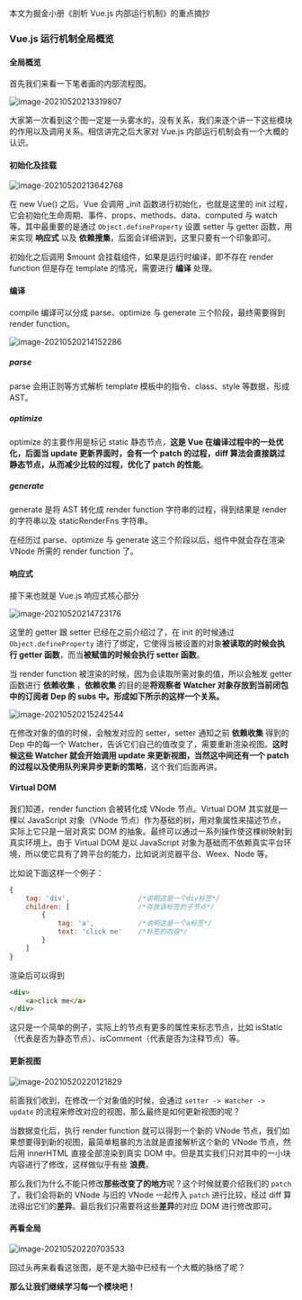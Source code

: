 本文为掘金小册《剖析 Vue.js 内部运行机制》的重点摘抄

### Vue.js 运行机制全局概览

#### 全局概览

首先我们来看一下笔者画的内部流程图。

![image-20210520213319807](https://raw.githubusercontent.com/silence/blog/assets/assets/20210520213319.png)

大家第一次看到这个图一定是一头雾水的，没有关系，我们来逐个讲一下这些模块的作用以及调用关系。相信讲完之后大家对 Vue.js 内部运行机制会有一个大概的认识。

#### 初始化及挂载

![image-20210520213642768](https://raw.githubusercontent.com/silence/blog/assets/assets/20210520213642.png)

在 new Vue() 之后。Vue 会调用 _init 函数进行初始化，也就是这里的 init 过程，它会初始化生命周期、事件、props、methods、data、computed 与 watch 等。其中最重要的是通过 `Object.defineProperty` 设置 setter 与 getter 函数，用来实现 **响应式** 以及 **依赖搜集**，后面会详细讲到，这里只要有一个印象即可。

初始化之后调用 $mount 会挂载组件，如果是运行时编译，即不存在 render function 但是存在 template 的情况，需要进行 **编译** 处理。

#### 编译

compile 编译可以分成 parse、optimize 与 generate 三个阶段，最终需要得到 render function。

![image-20210520214152286](https://raw.githubusercontent.com/silence/blog/assets/assets/20210520214152.png)

##### parse

parse 会用正则等方式解析 template 模板中的指令、class、style 等数据，形成 AST。

##### optimize

optimize 的主要作用是标记 static 静态节点，**这是 Vue 在编译过程中的一处优化，后面当 update 更新界面时，会有一个 patch 的过程，diff 算法会直接跳过静态节点，从而减少比较的过程，优化了 patch 的性能**。

##### generate

generate 是将 AST 转化成 render function 字符串的过程，得到结果是 render 的字符串以及 staticRenderFns 字符串。

在经历过 parse、optimize 与 generate 这三个阶段以后，组件中就会存在渲染 VNode 所需的 render function 了。

#### 响应式

接下来也就是 Vue.js 响应式核心部分

![image-20210520214723176](https://raw.githubusercontent.com/silence/blog/assets/assets/20210520214723.png)

这里的 getter 跟 setter 已经在之前介绍过了，在 init 的时候通过 `Object.defineProperty` 进行了绑定，它使得当被设置的对象**被读取的时候会执行 getter 函数**，而当**被赋值的时候会执行 setter 函数**。

当 render function 被渲染的时候，因为会读取所需对象的值，所以会触发 getter 函数进行 **依赖收集** ，**依赖收集** 的目的是**将观察者 Watcher 对象存放到当前闭包中的订阅者 Dep 的 subs 中。形成如下所示的这样一个关系。**

![image-20210520215242544](https://raw.githubusercontent.com/silence/blog/assets/assets/20210520215242.png)

在修改对象的值的时候，会触发对应的 setter，setter 通知之前 **依赖收集** 得到的 Dep 中的每一个 Watcher，告诉它们自己的值改变了，需要重新渲染视图。**这时候这些 Watcher 就会开始调用 update 来更新视图，当然这中间还有一个 patch 的过程以及使用队列来异步更新的策略**，这个我们后面再讲。

#### Virtual DOM

我们知道，render function 会被转化成 VNode 节点。Virtual DOM 其实就是一棵以 JavaScript 对象（VNode 节点）作为基础的树，用对象属性来描述节点，实际上它只是一层对真实 DOM 的抽象。最终可以通过一系列操作使这棵树映射到真实环境上。由于 Virtual DOM 是以 JavaScript 对象为基础而不依赖真实平台环境，所以使它具有了跨平台的能力，比如说浏览器平台、Weex、Node 等。

比如说下面这样一个例子：

```javascript
{
    tag: 'div',                 /*说明这是一个div标签*/
    children: [                 /*存放该标签的子节点*/
        {
            tag: 'a',           /*说明这是一个a标签*/
            text: 'click me'    /*标签的内容*/
        }
    ]
}
```

渲染后可以得到

```html
<div>
    <a>click me</a>
</div>
```

这只是一个简单的例子，实际上的节点有更多的属性来标志节点，比如 isStatic（代表是否为静态节点）、isComment（代表是否为注释节点）等。

#### 更新视图

![image-20210520220121829](https://raw.githubusercontent.com/silence/blog/assets/assets/20210520220121.png)

前面我们收到，在修改一个对象值的时候，会通过 `setter -> Watcher -> update` 的流程来修改对应的视图，那么最终是如何更新视图的呢？

当数据变化后，执行 render function 就可以得到一个新的 VNode 节点，我们如果想要得到新的视图，最简单粗暴的方法就是直接解析这个新的 VNode 节点，然后用 innerHTML 直接全部渲染到真实 DOM 中。但是其实我们只对其中的一小块内容进行了修改，这样做似乎有些 **浪费**。

那么我们为什么不能只修改**那些改变了的地方**呢？这个时候就要介绍我们的 `patch` 了。我们会将新的 VNode 与旧的 VNode 一起传入 `patch` 进行比较，经过 diff 算法得出它们的**差异**。最后我们只需要将这些**差异**的对应 DOM 进行修改即可。

#### 再看全局

![image-20210520220703533](https://raw.githubusercontent.com/silence/blog/assets/assets/20210520220703.png)

回过头再来看看这张图，是不是大脑中已经有一个大概的脉络了呢？

**那么让我们继续学习每一个模块吧！**

